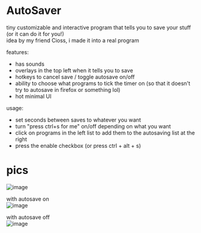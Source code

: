 # AutoSaver
tiny customizable and interactive program that tells you to save your stuff (or it can do it for you!)  
idea by my friend Cioss, i made it into a real program  
  
features:  
- has sounds
- overlays in the top left when it tells you to save
- hotkeys to cancel save / toggle autosave on/off
- ability to choose what programs to tick the timer on (so that it doesn't try to autosave in firefox or something lol)
- hot minimal UI

usage:
- set seconds between saves to whatever you want
- turn "press ctrl+s for me" on/off depending on what you want
- click on programs in the left list to add them to the autosaving list at the right
- press the enable checkbox (or press ctrl + alt + s)

# pics
![image](https://user-images.githubusercontent.com/42521608/198893512-4a30e1a3-4018-43f7-b238-413d186e2fa9.png)

with autosave on  
![image](https://user-images.githubusercontent.com/42521608/156914891-757f3257-d215-4f4e-b04a-d936008e7176.png)
  
with autosave off  
![image](https://user-images.githubusercontent.com/42521608/156914903-dd7060c8-ecee-48b0-b644-3168945ed0c3.png)
